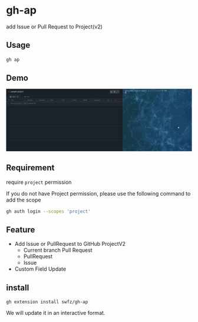 # gh-ap

add Issue or Pull Request to Project(v2)

## Usage

```bash
gh ap
```

## Demo

![demo](demo.gif)

## Requirement

require `project` permission

If you do not have Project permission, please use the following command to add the scope

```bash
gh auth login --scopes 'project'
```

## Feature
- Add Issue or PullRequest to GitHub ProjectV2
  - Current branch Pull Request
  - PullRequest
  - Issue
- Custom Field Update

## install

```shell
gh extension install swfz/gh-ap
```

We will update it in an interactive format.
